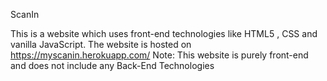 ScanIn


This is a website which uses front-end technologies like HTML5 , CSS and vanilla JavaScript. The website is hosted on https://myscanin.herokuapp.com/
Note: This website is purely front-end and does not include any Back-End Technologies
